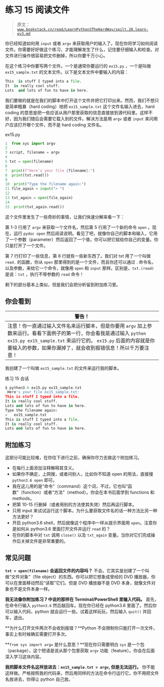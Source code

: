 # 练习 15 阅读文件

> 原文：[`www.bookstack.cn/read/LearnPython3TheHardWay/spilt.20.learn-py3.md`](https://www.bookstack.cn/read/LearnPython3TheHardWay/spilt.20.learn-py3.md)

你已经知道如何用 `input` 或者 `argv` 来获取用户的输入了。现在你将学习如何阅读文件。你需要好好做这个练习，才能理解发生了什么，记住要仔细输入和检查。对文件进行操作很容易把文件删掉，所以你要千万小心。

在这个练习中你要写两个文件。一个是通常你要运行的 `ex15.py` ，一个是叫做 `ex15_sample.txt` 的文本文件。以下是文本文件中要输入的内容：

```py
This  is stuff I typed into a file.
It  is really cool stuff.
Lots  and lots of fun to have in here.
```

我们要做的就是在我们的脚本中打开这个文件并把它打印出来。然而，我们不想只是简单粗暴（hard coding）地把 `ex15_sample.txt` 这个文件名输入进去，hard coding 的意思是把一些应该从用户那里获取的信息直接放到源代码里。这样不好，因为我们随后会需要它载入别的文件。解决方法是用 `argv` 或者 `input` 来问用户应该打开哪个文件，而不是 hard coding 文件名。

ex15.py

```py
1  from sys import argv
2
3 script, filename = argv
4
5 txt = open(filename)
6
7  print(f"Here's your file {filename}:")
8  print(txt.read())
9
10  print("Type the filename again:")
11 file_again = input("> ")
12
13 txt_again = open(file_again)
14
15  print(txt_again.read())
```

这个文件里发生了一些奇妙的事情，让我们快速分解来看一下：

第 1-3 行用了 `argv` 来获取一个文件名，然后第 5 行用了一个新的命令 `open` 。现在，运行 `pydoc open` 然后阅读说明。看见了吧，就像你自己的脚本和输入，它用了一个参数（parameter）然后返回了一个值，你可以把它赋给你自己的变量。你只是打开了一个文件。

第 7 行打印了一些信息，第 8 行就有一些新东西了。我们对 txt 用了一个叫做 `read.` 的函数，你从 `open` 那里得到的是一个文件，而且你还可以通过 . 命令名，以及参数，来给它一个命令，就像用 `open` 和 `input` 那样。区别是，`txt.(read)` 是说：`txt` ，执行不带参数的 `read` 命令！

剩下的部分基本上类似，但是我们会把分析留到附加练习里。

## 你会看到

| 警告！ |
| --- |
| 注意！你一直通过输入文件名来运行脚本，但是你要用 `argv` 加上参数来运行。看看下面例子的第一行，你会看我是通过输入 `python ex15.py ex15_sample.txt` 来运行它的。 `ex15.py` 后面的内容就是你要输入的参数，如果你漏掉了，就会收到报错信息！所以千万要注意！ |

我创建了一个叫做 `ex15_sample.txt` 的文件来运行我的脚本。

练习 15 会话

```py
$ python3.6 ex15.py ex15_sample.txt
 Here's your file ex15_sample.txt:
This is stuff I typed into a file.
It is really cool stuff.
Lots and lots of fun to have in here.
Type the filename again:
>   ex15_sample.txt
This is stuff I typed into a file.
It is really cool stuff.
Lots and lots of fun to have in here.

```

## 附加练习

这部分可能比较难，在你往下进行之前，确保你尽力去做这个附加练习。

*   在每行上面添加注释解释其含义。
*   如果你不确定，上网搜，或者问别人，比如你不知道 open 的用法，直接搜 `python3.6 open` 即可。
*   我在这儿用的是“命令”（command）这个词，不过，它也叫“函数”（function）或者“方法”（method）。你会在本书后面学到 functions 和 methods。
*   把第 10-15 行删掉（或者用别的方法使其失效）然后再运行脚本。
*   只用 input 来试试运行这个脚本。为什么要获取文件名的话一种方法比另一种方法更好？
*   开启 python3.6 shell，然后就像这个程序中一样从提示界面用 `open`。注意你是如何从 python3.6 里面打开文件并运行 `read` 的？
*   在你的脚本中对 `txt` 调用 `close()` 以及 `txt_again` 变量。当你对它们完成操作后关掉文件是非常重要的。

## 常见问题

**`txt = open(filename)` 会返回文件的内容吗？** 不会。它其实是创建了一个叫做“文件对象”（file object）的东西。你可以把它想象成曾经的 DVD 播放器，你可以在里面移动然后“读取”它们。但是 DVD 播放器不是 DVD 本身，就像文件对象也不是文件本身一样。

**我无法像你附加练习 7 中说的那样在 Terminal/PowerShell 里输入代码。** 首先，在命令行输入 `python3.6` 然后敲回车。现在你已经在 python3.6 里面了。然后你可以输入代码，python 就会运行一些。试着这样玩玩，然后输入 `quit()` 并回车，退出。

**为什么打开文件两次不会收到报错？**Python 不会限制你只能打开一次文件，事实上有时候确实需要打开多次。

**`from sys import argv` 是什么意思？**现在你只需要明白 `sys` 是一个包（package），这个短语是说从那个包里获取 `argv` 功能（feature）。你会在后面深入学习这块内容。

**我把脚本文件名这样放进去：`ex15_sample.txt = argv`, 但是无法运行。** 你不能这样做。严格按照我的代码来，然后用同样的方法在命令行运行它。你不用把文件名放进去，你得让 python 自己放。`